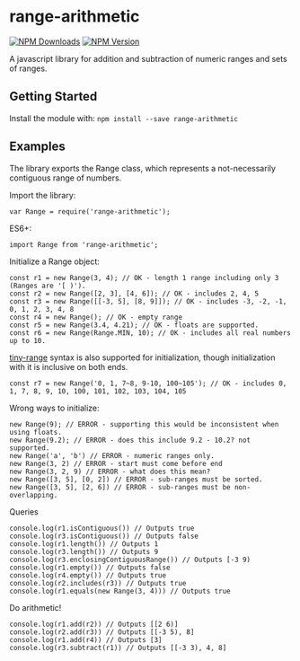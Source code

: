# range-arithmetic

[![NPM Downloads](https://img.shields.io/npm/dm/range-arithmetic.svg)](https://www.npmjs.org/package/range-arithmetic)
[![NPM Version](https://img.shields.io/npm/v/range-arithmetic.svg)](https://www.npmjs.org/package/range-arithmetic)

A javascript library for addition and subtraction of numeric ranges and sets of ranges.

## Getting Started
Install the module with: `npm install --save range-arithmetic`

## Examples
The library exports the Range class, which represents a not-necessarily contiguous range of numbers.

Import the library:
```
var Range = require('range-arithmetic');
```
ES6+:
```
import Range from 'range-arithmetic';
```

Initialize a Range object:
```
const r1 = new Range(3, 4); // OK - length 1 range including only 3 (Ranges are '[ )').
const r2 = new Range([2, 3], [4, 6]); // OK - includes 2, 4, 5
const r3 = new Range([[-3, 5], [8, 9]]); // OK - includes -3, -2, -1, 0, 1, 2, 3, 4, 8
const r4 = new Range(); // OK - empty range
const r5 = new Range(3.4, 4.21); // OK - floats are supported.
const r6 = new Range(Range.MIN, 10); // OK - includes all real numbers up to 10.
```

[tiny-range](https://www.npmjs.com/package/tiny-range) syntax is also supported for initialization, though initialization with it is inclusive on both ends.
```
const r7 = new Range('0, 1, 7~8, 9-10, 100~105'); // OK - includes 0, 1, 7, 8, 9, 10, 100, 101, 102, 103, 104, 105
```


Wrong ways to initialize:
```
new Range(9); // ERROR - supporting this would be inconsistent when using floats.
new Range(9.2); // ERROR - does this include 9.2 - 10.2? not supported.
new Range('a', 'b') // ERROR - numeric ranges only.
new Range(3, 2) // ERROR - start must come before end
new Range(3, 2, 9) // ERROR - what does this mean?
new Range([3, 5], [0, 2]) // ERROR - sub-ranges must be sorted.
new Range([3, 5], [2, 6]) // ERROR - sub-ranges must be non-overlapping.
```

Queries
```
console.log(r1.isContiguous()) // Outputs true
console.log(r3.isContiguous()) // Outputs false
console.log(r1.length()) // Outputs 1
console.log(r3.length()) // Outputs 9
console.log(r3.enclosingContiguousRange()) // Outputs [-3 9)
console.log(r1.empty()) // Outputs false
console.log(r4.empty()) // Outputs true
console.log(r2.includes(r3)) // Outputs true
console.log(r1.equals(new Range(3, 4))) // Outputs true
```

Do arithmetic!
```
console.log(r1.add(r2)) // Outputs [[2 6)]
console.log(r2.add(r3)) // Outputs [[-3 5), 8]
console.log(r1.add(r4)) // Outputs [3]
console.log(r3.subtract(r1)) // Outputs [[-3 3), 4, 8]
```